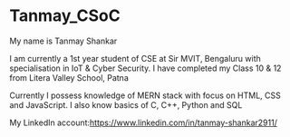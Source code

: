 # Tanmay_CSoC
My name is Tanmay Shankar

I am currently a 1st year student of CSE at Sir MVIT, Bengaluru with specialisation in IoT & Cyber Security.
I have completed my Class 10 & 12 from Litera Valley School, Patna

Currently I possess knowledge of MERN stack with focus on HTML, CSS and JavaScript.
I also know basics of C, C++, Python and SQL

My LinkedIn account:https://www.linkedin.com/in/tanmay-shankar2911/

